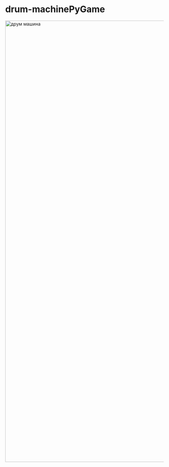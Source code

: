 # drum-machinePyGame
<img width="1399" alt="друм машина" src="https://user-images.githubusercontent.com/18102432/175427959-3100c749-77db-4a29-be5e-cbdc830985ce.png">
